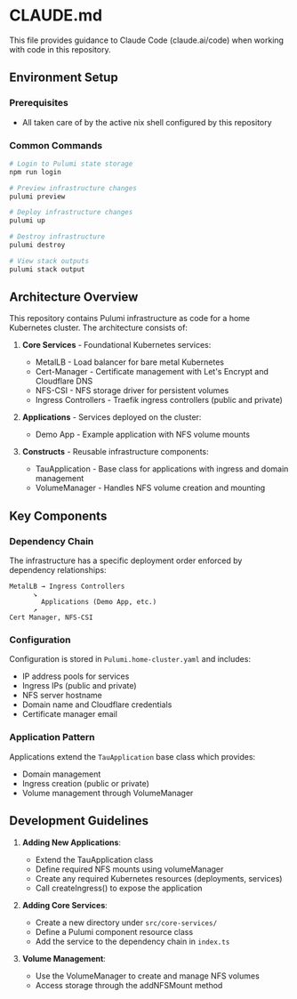 # CLAUDE.md

This file provides guidance to Claude Code (claude.ai/code) when working with code in this repository.

## Environment Setup

### Prerequisites

- All taken care of by the active nix shell configured by this repository

### Common Commands

```bash
# Login to Pulumi state storage
npm run login

# Preview infrastructure changes
pulumi preview

# Deploy infrastructure changes
pulumi up

# Destroy infrastructure
pulumi destroy

# View stack outputs
pulumi stack output
```

## Architecture Overview

This repository contains Pulumi infrastructure as code for a home Kubernetes cluster. The architecture consists of:

1. **Core Services** - Foundational Kubernetes services:
   - MetalLB - Load balancer for bare metal Kubernetes
   - Cert-Manager - Certificate management with Let's Encrypt and Cloudflare DNS
   - NFS-CSI - NFS storage driver for persistent volumes
   - Ingress Controllers - Traefik ingress controllers (public and private)

2. **Applications** - Services deployed on the cluster:
   - Demo App - Example application with NFS volume mounts

3. **Constructs** - Reusable infrastructure components:
   - TauApplication - Base class for applications with ingress and domain management
   - VolumeManager - Handles NFS volume creation and mounting

## Key Components

### Dependency Chain

The infrastructure has a specific deployment order enforced by dependency relationships:

```
MetalLB → Ingress Controllers
      ↘
        Applications (Demo App, etc.)
      ↗
Cert Manager, NFS-CSI
```

### Configuration

Configuration is stored in `Pulumi.home-cluster.yaml` and includes:

- IP address pools for services
- Ingress IPs (public and private)
- NFS server hostname
- Domain name and Cloudflare credentials
- Certificate manager email

### Application Pattern

Applications extend the `TauApplication` base class which provides:
- Domain management
- Ingress creation (public or private)
- Volume management through VolumeManager

## Development Guidelines

1. **Adding New Applications**:
   - Extend the TauApplication class
   - Define required NFS mounts using volumeManager
   - Create any required Kubernetes resources (deployments, services)
   - Call createIngress() to expose the application

2. **Adding Core Services**:
   - Create a new directory under `src/core-services/`
   - Define a Pulumi component resource class
   - Add the service to the dependency chain in `index.ts`

3. **Volume Management**:
   - Use the VolumeManager to create and manage NFS volumes
   - Access storage through the addNFSMount method
